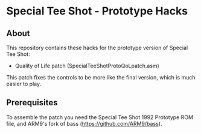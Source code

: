 # Special Tee Shot - Prototype Hacks

## About

This repository contains these hacks for the prototype version of Special Tee Shot:

- Quality of Life patch (SpecialTeeShotProtoQoLpatch.asm)

This patch fixes the controls to be more like the final version, which is much easier to play.

## Prerequisites

To assemble the patch you need the Special Tee Shot 1992 Prototype ROM file, and ARM9's fork of bass (https://github.com/ARM9/bass).
